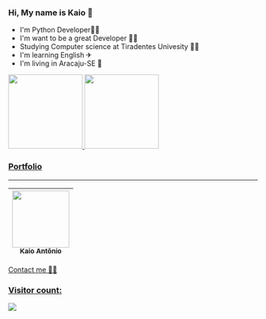 

### Hi, My name is Kaio 👋
* I'm Python Developer👨‍💻
* I'm want to be a great Developer 👨‍💻
* Studying Computer science at Tiradentes Univesity 👨‍🎓
* I'm learning English ✈
* I'm living in Aracaju-SE 🌴 

<div>
  <a href="https://github.com/KaioAntonio">
  <img height="150em" src="https://github-readme-stats.vercel.app/api?username=KaioAntonio&show_icons=true&theme=dracula&include_all_commits=true&count_private=true">
  <img height="150em" src="https://github-readme-stats.vercel.app/api/top-langs/?username=KaioAntonio&layout=compact&langs_count=7&theme=dracula">
</div>


### Portfolio
---
| [<img src="https://kaio-antonio-portfolio.herokuapp.com/" width=115><br><sub>Kaio Antônio</sub>](https://github.com/KaioAntonio) |
| :---: |
Contact me 👋🏻 
  
### Visitor count:

<img src="https://profile-counter.glitch.me/KaioAntonio/count.svg" />

    
    

